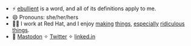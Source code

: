 - ⚡ [ebullient](https://www.merriam-webster.com/dictionary/ebullient) is a word, and all of its definitions apply to me.
- 😄 Pronouns: she/her/hers
- 👩‍💻 I work at Red Hat, and I enjoy [making](https://github.com/quarkusio/quarkus) [things](https://github.com/quarkiverse/quarkus-micrometer-registry), [especially](https://github.com/ebullient/monster-combat) [ridiculous](https://github.com/ebullient/ttrpg-convert-cli) [things](https://github.com/gameontext).
- 📣 <a target="_blank" rel="me" href="https://mastodon.social/@ebullient" title="Follow @ebullient">Mastodon</a> ✧ 
<a target="_blank" href="https://twitter.com/ebullientworks" title="Follow @ebullientworks">Twitter</a> ✧ 
<a target="_blank" href="https://www.linkedin.com/in/erinschnabel/" title="Erin Schnabel on linked.in">linked.in</a>

